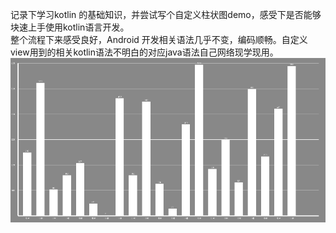 记录下学习kotlin 的基础知识，并尝试写个自定义柱状图demo，感受下是否能够块速上手使用kotlin语言开发。    
整个流程下来感受良好，Android 开发相关语法几乎不变，编码顺畅。自定义view用到的相关kotlin语法不明白的对应java语法自己网络现学现用。
     ![Image text](https://github.com/a503424551/kotlinTest/blob/mian/image/ChartView.png)
        
